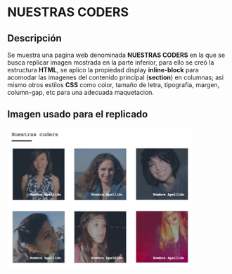 # NUESTRAS CODERS
## Descripción
Se muestra  una pagina web  denominada **NUESTRAS CODERS** en la que se busca replicar imagen mostrada en la parte inferior, para ello se creó la estructura **HTML**,  se aplico la propiedad  display **inline-block** para acomodar las imagenes del contenido principal (**section**) en columnas; asi mismo otros estilos **CSS** como color, tamaño de letra, tipografia, margen, column-gap, etc para una adecuada maquetacion.

## Imagen usado para el replicado

![pinteres](https://github.com/MariacristinaOrtiz/nuestras-coders/blob/master/assets/docs/nuestrascoders.png)
